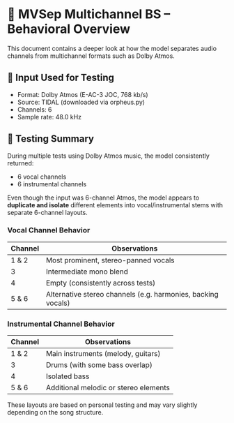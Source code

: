 # 🧠 MVSep Multichannel BS – Behavioral Overview

This document contains a deeper look at how the model separates audio channels from multichannel formats such as Dolby Atmos.

## 🔄 Input Used for Testing

- Format: Dolby Atmos (E-AC-3 JOC, 768 kb/s)
- Source: TIDAL (downloaded via orpheus.py)
- Channels: 6
- Sample rate: 48.0 kHz

## 🧪 Testing Summary

During multiple tests using Dolby Atmos music, the model consistently returned:

- 6 vocal channels
- 6 instrumental channels

Even though the input was 6-channel Atmos, the model appears to **duplicate and isolate** different elements into vocal/instrumental stems with separate 6-channel layouts.

### Vocal Channel Behavior

| Channel | Observations                             |
|---------|------------------------------------------|
| 1 & 2   | Most prominent, stereo-panned vocals     |
| 3       | Intermediate mono blend                  |
| 4       | Empty (consistently across tests)        |
| 5 & 6   | Alternative stereo channels (e.g. harmonies, backing vocals) |

### Instrumental Channel Behavior

| Channel | Observations                          |
|---------|---------------------------------------|
| 1 & 2   | Main instruments (melody, guitars)     |
| 3       | Drums (with some bass overlap)        |
| 4       | Isolated bass                         |
| 5 & 6   | Additional melodic or stereo elements  |

These layouts are based on personal testing and may vary slightly depending on the song structure.
